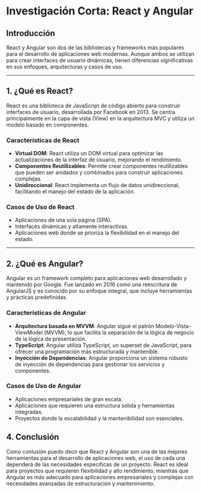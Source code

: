 # Investigación Corta: React y Angular

## Introducción
React y Angular son dos de las bibliotecas y frameworks más populares para el desarrollo de aplicaciones web modernas. Aunque ambos se utilizan para crear interfaces de usuario dinámicas, tienen diferencias significativas en sus enfoques, arquitecturas y casos de uso.

---

## 1. ¿Qué es React?
React es una biblioteca de JavaScript de código abierto para construir interfaces de usuario, desarrollada por Facebook en 2013. Se centra principalmente en la capa de vista (View) en la arquitectura MVC y utiliza un modelo basado en componentes.

### Características de React
- **Virtual DOM**: React utiliza un DOM virtual para optimizar las actualizaciones de la interfaz de usuario, mejorando el rendimiento.
- **Componentes Reutilizables**: Permite crear componentes reutilizables que pueden ser anidados y combinados para construir aplicaciones complejas.
- **Unidireccional**: React implementa un flujo de datos unidireccional, facilitando el manejo del estado de la aplicación.

### Casos de Uso de React
- Aplicaciones de una sola página (SPA).
- Interfaces dinámicas y altamente interactivas.
- Aplicaciones web donde se prioriza la flexibilidad en el manejo del estado.

---

## 2. ¿Qué es Angular?
Angular es un framework completo para aplicaciones web desarrollado y mantenido por Google. Fue lanzado en 2016 como una reescritura de AngularJS y es conocido por su enfoque integral, que incluye herramientas y prácticas predefinidas.

### Características de Angular
- **Arquitectura basada en MVVM**: Angular sigue el patrón Modelo-Vista-ViewModel (MVVM), lo que facilita la separación de la lógica de negocio de la lógica de presentación.
- **TypeScript**: Angular utiliza TypeScript, un superset de JavaScript, para ofrecer una programación más estructurada y mantenible.
- **Inyección de Dependencias**: Angular proporciona un sistema robusto de inyección de dependencias para gestionar los servicios y componentes.

### Casos de Uso de Angular
- Aplicaciones empresariales de gran escala.
- Aplicaciones que requieren una estructura sólida y herramientas integradas.
- Proyectos donde la escalabilidad y la mantenibilidad son esenciales.


## 4. Conclusión
Como conlusión puedo decir que React y Angular son una de las mejores herramientas para el desarrollo de aplicaciones web, el uso de cada una dependerá de las necesidades especificas de un proyecto. React es ideal para proyectos que requieren flexibilidad y alto rendimiento, mientras que Angular es más adecuado para aplicaciones empresariales y complejas con necesidades avanzadas de estructuración y mantenimiento.
